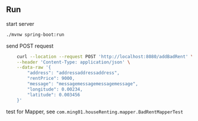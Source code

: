 ## Run
start server
```sh
./mvnw spring-boot:run
```

send POST request
```sh
    curl --location --request POST 'http://localhost:8080/addBadRent' \
    --header 'Content-Type: application/json' \
    --data-raw '{
        "address": "addressaddressaddress",
        "rentPrice": 9000,
        "message": "messagemessagemessagemessage",
        "longitude": 0.00234,
        "latitude": 0.003456
    }'
```

test for Mapper, see `com.ming01.houseRenting.mapper.BadRentMapperTest`
